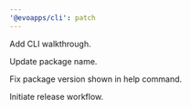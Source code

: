 ```yaml
---
'@evoapps/cli': patch
---
```


Add CLI walkthrough.

Update package name.

Fix package version shown in help command.

Initiate release workflow.
